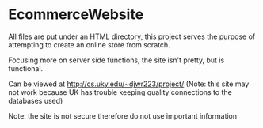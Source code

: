 EcommerceWebsite
===
All files are put under an HTML directory, this project serves the purpose of attempting to create an online store from scratch.

Focusing more on server side functions, the site isn't pretty, but is functional. 

Can be viewed at http://cs.uky.edu/~djwr223/project/ (Note: this site may not work because UK has trouble keeping quality connections to the databases used)

Note: the site is not secure therefore do not use important information
